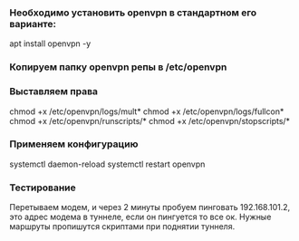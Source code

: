 


### Необходимо установить openvpn в стандартном его варианте:

apt install openvpn -y


### Копируем папку openvpn репы в /etc/openvpn

### Выставляем права

chmod +x /etc/openvpn/logs/mult*
chmod +x /etc/openvpn/logs/fullcon*
chmod +x /etc/openvpn/runscripts/*
chmod +x /etc/openvpn/stopscripts/*


### Применяем конфигурацию


systemctl daemon-reload
systemctl restart openvpn


### Тестирование


Перетываем модем, и через 2 минуты пробуем пинговать 192.168.101.2, это адрес модема в туннеле, если он пингуется то все ок. 
Нужные маршруты пропишутся скриптами при поднятии туннеля.